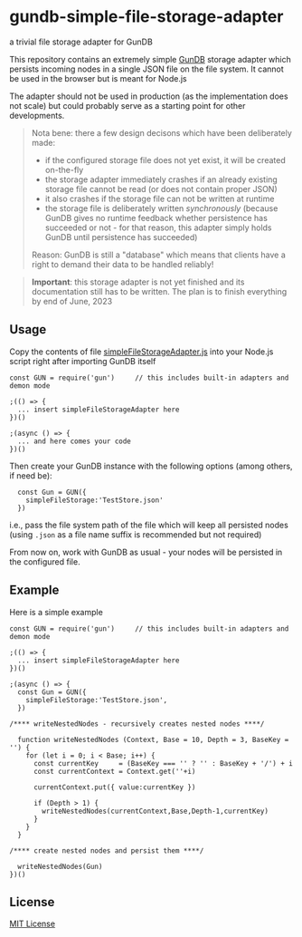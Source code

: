 # gundb-simple-file-storage-adapter #

a trivial file storage adapter for GunDB

This repository contains an extremely simple [GunDB](https://github.com/amark/gun) storage adapter which persists incoming nodes in a single JSON file on the file system. It cannot be used in the browser but is meant for Node.js

The adapter should not be used in production (as the implementation does not scale) but could probably serve as a starting point for other developments.

> Nota bene: there a few design decisons which have been deliberately made:
>
> * if the configured storage file does not yet exist, it will be created on-the-fly
> * the storage adapter immediately crashes if an already existing storage file cannot be read (or does not contain proper JSON)
> * it also crashes if the storage file can not be written at runtime
> * the storage file is deliberately written _synchronously_ (because GunDB gives no runtime feedback whether persistence has succeeded or not - for that reason, this adapter simply holds GunDB until persistence has succeeded)
>
> Reason: GunDB is still a "database" which means that clients have a right to demand their data to be handled reliably!

> **Important**: this storage adapter is not yet finished and its documentation still has to be written. The plan is to finish everything by end of June, 2023

## Usage ##

Copy the contents of file [simpleFileStorageAdapter.js](./src/simpleFileStorageAdapter.js) into your Node.js script right after importing GunDB itself

```
const GUN = require('gun')     // this includes built-in adapters and demon mode

;(() => {
  ... insert simpleFileStorageAdapter here
})()

;(async () => {
  ... and here comes your code
})()
```

Then create your GunDB instance with the following options (among others, if need be):

```
  const Gun = GUN({
    simpleFileStorage:'TestStore.json'
  })
```

i.e., pass the file system path of the file which will keep all persisted nodes (using `.json` as a file name suffix is recommended but not required)

From now on, work with GunDB as usual - your nodes will be persisted in the configured file.

## Example ##

Here is a simple example

```
const GUN = require('gun')     // this includes built-in adapters and demon mode

;(() => {
  ... insert simpleFileStorageAdapter here
})()

;(async () => {
  const Gun = GUN({
    simpleFileStorage:'TestStore.json',
  })

/**** writeNestedNodes - recursively creates nested nodes ****/

  function writeNestedNodes (Context, Base = 10, Depth = 3, BaseKey = '') {
    for (let i = 0; i < Base; i++) {
      const currentKey     = (BaseKey === '' ? '' : BaseKey + '/') + i
      const currentContext = Context.get(''+i)

      currentContext.put({ value:currentKey })

      if (Depth > 1) {
        writeNestedNodes(currentContext,Base,Depth-1,currentKey)
      }
    }
  }

/**** create nested nodes and persist them ****/

  writeNestedNodes(Gun)
})()
```

## License ##

[MIT License](LICENSE.md)
